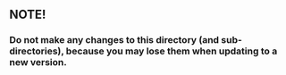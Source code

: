 ## NOTE!

### Do not make any changes to this directory (and sub-directories), because you may lose them when updating to a new version.
